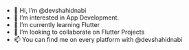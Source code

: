 - 👋 Hi, I’m @devshahidnabi
- 👀 I’m interested in App Development.
- 🌱 I’m currently learning Flutter
- 💞️ I’m looking to collaborate on Flutter Projects
- 📫 You can find me on every platform with @devshahidnabi

<!---
devshahidnabi/devshahidnabi is a ✨ special ✨ repository because its `README.md` (this file) appears on your GitHub profile.
You can click the Preview link to take a look at your changes.
--->
